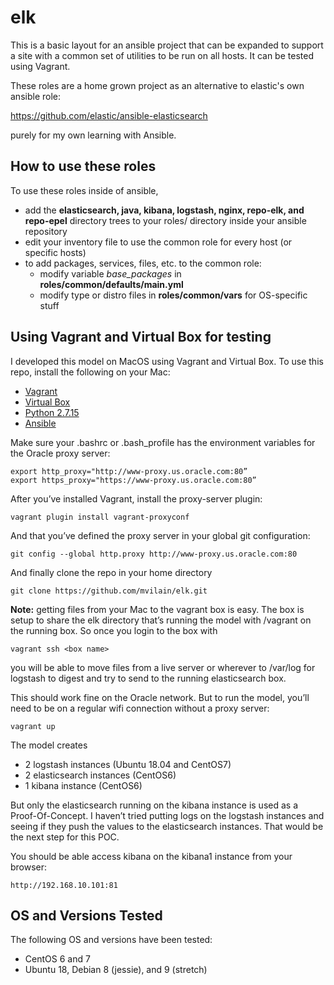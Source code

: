 # elk

This is a basic layout for an ansible project that can be expanded to support a site with a common set of utilities to be run on all hosts.  It can be tested using Vagrant.

These roles are a home grown project as an alternative to elastic's own ansible role: 

https://github.com/elastic/ansible-elasticsearch 

purely for my own learning with Ansible.

## How to use these roles

To use these roles inside of ansible, 

* add the **elasticsearch, java, kibana, logstash, nginx, repo-elk, and repo-epel** directory trees to your roles/ directory inside your ansible repository
* edit your inventory file to use the common role for every host (or specific hosts)
* to add packages, services, files, etc. to the common role:
  - modify variable *base_packages* in **roles/common/defaults/main.yml**
  - modify type or distro files in **roles/common/vars** for OS-specific stuff


## Using Vagrant and Virtual Box for testing

I developed this model on MacOS using Vagrant and Virtual Box.  To use this repo, install the following on your Mac:

- [Vagrant](https://www.vagrantup.com/downloads.html)
- [Virtual Box](https://www.virtualbox.org/wiki/Downloads)
- [Python 2.7.15](https://www.python.org/downloads/release/python-2715/])
- [Ansible](https://hvops.com/articles/ansible-mac-osx/)

Make sure your .bashrc or .bash_profile has the environment variables for the Oracle proxy server:

    export http_proxy="http://www-proxy.us.oracle.com:80”
    export https_proxy="https://www-proxy.us.oracle.com:80”

After you’ve installed Vagrant, install the proxy-server plugin:

    vagrant plugin install vagrant-proxyconf

And that you’ve defined the proxy server in your global git configuration:

    git config --global http.proxy http://www-proxy.us.oracle.com:80

And finally clone the repo in your home directory

    git clone https://github.com/mvilain/elk.git

**Note:** getting files from your Mac to the vagrant box is easy.  The box is setup to share the elk directory that’s running the model with /vagrant on the running box.  So once you login to the box with

    vagrant ssh <box name>

you will be able to move files from a live server or wherever to /var/log for logstash to digest and try to send to the running elasticsearch box.

This should work fine on the Oracle network.  But to run the model, you’ll need to be on a regular wifi connection without a proxy server:

    vagrant up

The model creates 

- 2 logstash instances (Ubuntu 18.04 and CentOS7)
- 2 elasticsearch instances (CentOS6)
- 1 kibana instance (CentOS6)

But only the elasticsearch running on the kibana instance is used as a Proof-Of-Concept.  I haven’t tried putting logs on the logstash instances and seeing if they push the values to the elasticsearch instances.  That would be the next step for this POC.

You should be able access kibana on the kibana1 instance from your browser:

    http://192.168.10.101:81


## OS and Versions Tested

The following OS and versions have been tested:

- CentOS 6 and 7
- Ubuntu 18, Debian 8 (jessie), and 9 (stretch)
